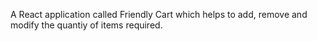 A React application called Friendly Cart which helps to add, remove and modify the quantiy of items required.
